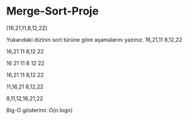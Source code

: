 # Merge-Sort-Proje
[16,21,11,8,12,22]

Yukarıdaki dizinin sort türüne göre aşamalarını yazınız.
16,21,11                 8,12,22

16,21            11             8,12         22

16    21      11          8   12    22

16,21  11                8,12      22

11,16,21                      8,12,22

8,11,12,16,21,22

Big-O gösterimi: O(n.logn)
